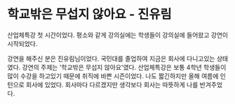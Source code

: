 # 학교밖은 무섭지 않아요 - 진유림

산업체특강 첫 시간이었다. 평소와 같게 강의실에는 학생들이 강의실에 들어왔고 강연이 시작되었다.

강연을 해주신 분은 진유림님이었다. 국민대를 졸업하여 지금은 회사에 다니고있는 상태였다. 강연의 주제는 '학교밖은 무섭지 않아요'였다. 산업체특강은 보통 4학년 학생들이 많이 수강을 하고있기 때문에 취직에 바쁜 시즌이었다. 나도 짧긴하지만 올해 여름에 인턴으로 회사에 있었다. 회사마다 다르겠지만 생각보다 회사는 따뜻하게 나를 반겨주었다.
